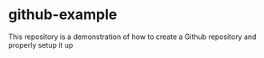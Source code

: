 # github-example
This repository is a demonstration of how to create a Github repository and properly setup it up
